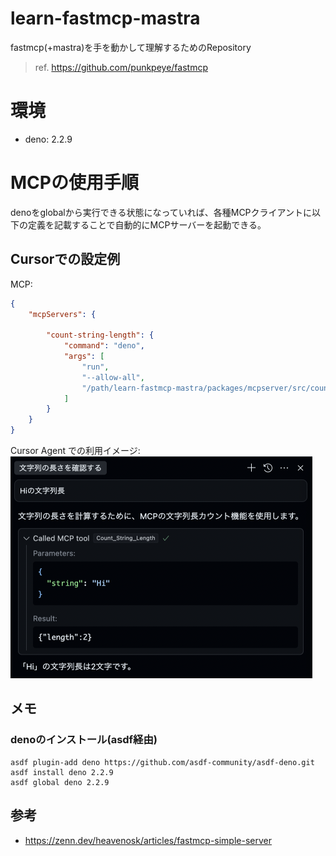 # learn-fastmcp-mastra
fastmcp(+mastra)を手を動かして理解するためのRepository

> ref. https://github.com/punkpeye/fastmcp

# 環境

- deno: 2.2.9

# MCPの使用手順
denoをglobalから実行できる状態になっていれば、各種MCPクライアントに以下の定義を記載することで自動的にMCPサーバーを起動できる。

## Cursorでの設定例

MCP:

```json
{
    "mcpServers": {

        "count-string-length": {
            "command": "deno",
            "args": [
                "run",
                "--allow-all",
                "/path/learn-fastmcp-mastra/packages/mcpserver/src/count-string-length/index.ts"
            ]
        }
    }
}
```

Cursor Agent での利用イメージ:
![img](docs/img/mcp-demo-cursor.png)

## メモ

### denoのインストール(asdf経由)

```
asdf plugin-add deno https://github.com/asdf-community/asdf-deno.git
asdf install deno 2.2.9
asdf global deno 2.2.9
```
## 参考
- https://zenn.dev/heavenosk/articles/fastmcp-simple-server